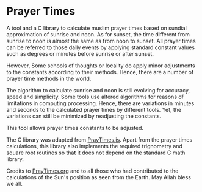 # Prayer Times
A tool and a C library to calculate muslim prayer times based on sundial approximation of sunrise and noon. As for sunset, the time different from sunrise to noon is almost the same as from noon to sunset. All prayer times can be referred to those daily events by applying standard constant values such as degrees or minutes before sunrise or after sunset.

However, Some schools of thoughts or locality do apply minor adjustments to the constants according to their methods. Hence, there are a number of prayer time methods in the world.

The algorithm to calculate sunrise and noon is still evolving for accuracy, speed and simplicity. Some tools use altered algorithms for reasons of limitations in computing processing. Hence, there are variations in minutes and seconds to the calculated prayer times by different tools. Yet, the variations can still be minimized by readjusting the constants.

This tool allows prayer times constants to be adjusted.

The C library was adapted from [PrayTimes.js](http://praytimes.org/code/). Apart from the prayer times calculations, this library also implements the required trignometry and square root routines so that it does not depend on the standard C math library.

Credits to [PrayTimes.org](http://praytimes.org) and to all those who had contributed to the calculations of the Sun's position as seen from the Earth. May Allah bless we all.
